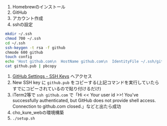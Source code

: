 1. Homebrewのインストール
1. GitHub
  1. アカウント作成
  1. sshの設定
  ```bash
  mkdir ~/.ssh
  chmod 700 ~/.ssh
  cd ~/.ssh
  ssh-keygen -t rsa -f github
  chmode 600 github
  touch config
  echo 'Host github.com\n  HostName github.com\n  IdentityFile ~/.ssh/github\n  User git\n' >> config
  cat github.pub | pbcopy
  ```

  1. [GitHub Settings - SSH Keys](https://github.com/settings/keys) へアクセス
  1. New SSH key に `github.pub` をコピーする(上記コマンドを実行していたらすでにコピーされているので貼り付けるだけ)
  1. iTerm2等で `ssh github.com` で「Hi << Your user id >>! You've successfully authenticated, but GitHub does not provide shell access.
  Connection to github.com closed.」などと出たら成功
1. cho_kure_webの環境構築
  1. `./setup.sh`

